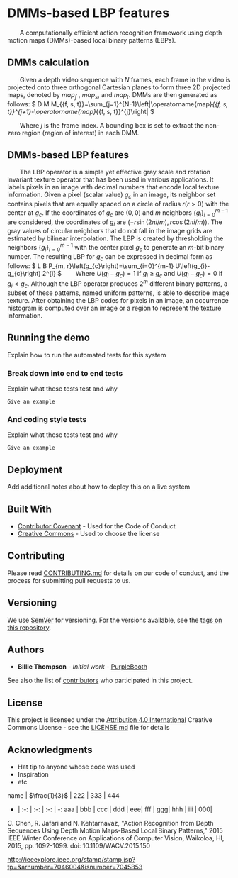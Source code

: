 # DMMs-based LBP features
&emsp;&emsp;A computationally efficient action recognition framework using depth motion maps (DMMs)-based local binary patterns (LBPs).
## DMMs calculation

&emsp;&emsp;Given a depth video sequence with $N$ frames, each frame in the video is projected onto three orthogonal Cartesian planes to form three 2D projected maps, denoted by $map_f$ , $map_s$, and $map_t$. DMMs are then generated as follows:
$
D M M_{\{f, s, t\}}=\sum_{j=1}^{N-1}\left|\operatorname{map}_{\{f, s, t\}}^{j+1}-\operatorname{map}_{\{f, s, t\}}^{j}\right|
$

&emsp;&emsp;Where $j$ is the frame index. A bounding box is set to extract the non-zero region (region of interest) in each DMM.

## DMMs-based LBP features
&emsp;&emsp;The LBP operator is a simple yet effective gray scale and rotation invariant texture operator that has been used in various applications. It labels pixels in an image with decimal numbers that encode local texture information. Given a pixel (scalar value) $g_c$ in an image, its neighbor set contains pixels that are equally spaced on a circle of radius $r(r>0)$ with the center at $g_c$. If the coordinates of $g_c$ are $(0, 0)$ and $m$ neighbors $\left\{g_{i}\right\}_{i=0}^{m-1}$ are considered, the coordinates of $g_i$ are $(-r \sin (2 \pi i / m), r \cos (2 \pi i / m))$. The gray values of circular neighbors that do not fall in the image grids are estimated by bilinear interpolation. The LBP is created by thresholding the neighbors $\left\{g_{i}\right\}_{i=0}^{m-1}$ with the center pixel $g_c$ to generate an $m$-bit binary number. The resulting LBP for $g_c$ can be expressed in decimal form as follows: 
$
L B P_{m, r}\left(g_{c}\right)=\sum_{i=0}^{m-1} U\left(g_{i}-g_{c}\right) 2^{i}
$
&emsp;&emsp;Where $U\left(g_{i}-g_{c}\right)=1$ if $g_i$ ≥ $g_c$ and $U\left(g_{i}-g_{c}\right)=0$ if $g_{i}<g_{c}$. Although the LBP operator produces $2^{m}$ different binary patterns, a subset of these patterns, named uniform patterns, is able to describe image texture. After obtaining the LBP codes for pixels in an image, an occurrence histogram is computed over an image or a region to represent the texture information.

## Running the demo

Explain how to run the automated tests for this system

### Break down into end to end tests

Explain what these tests test and why

```
Give an example
```

### And coding style tests

Explain what these tests test and why

```
Give an example
```

## Deployment

Add additional notes about how to deploy this on a live system

## Built With

* [Contributor Covenant](https://www.contributor-covenant.org/) - Used for the Code of Conduct
* [Creative Commons](https://creativecommons.org/) - Used to choose the license

## Contributing

Please read [CONTRIBUTING.md](CONTRIBUTING.md) for details on our code of conduct, and the process for submitting pull requests to us.

## Versioning

We use [SemVer](http://semver.org/) for versioning. For the versions available, see the [tags on this repository](https://github.com/PurpleBooth/a-good-readme-template/tags).

## Authors

* **Billie Thompson** - *Initial work* - [PurpleBooth](https://github.com/PurpleBooth)

See also the list of [contributors](https://github.com/PurpleBooth/a-good-readme-template/contributors) who participated in this project.

## License

This project is licensed under the [Attribution 4.0 International](LICENSE.md) Creative Commons License - see the [LICENSE.md](LICENSE.md) file for details

## Acknowledgments

* Hat tip to anyone whose code was used
* Inspiration
* etc



name | $\frac{1}{3}$ | 222 | 333 | 444
- | :-: | :-: | :-: | -:
aaa | bbb | ccc | ddd | eee| 
fff | ggg| hhh | iii | 000|



C. Chen, R. Jafari and N. Kehtarnavaz, "Action Recognition from Depth Sequences Using Depth Motion Maps-Based Local Binary Patterns," 2015 IEEE Winter Conference on Applications of Computer Vision, Waikoloa, HI, 2015, pp. 1092-1099.
doi: 10.1109/WACV.2015.150


http://ieeexplore.ieee.org/stamp/stamp.jsp?tp=&arnumber=7046004&isnumber=7045853
